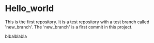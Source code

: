 # Hello_world

This is the first repository. It is a test repository with a test branch called 'new_branch'. 
The 'new_branch' is a first commit in this project. 

blbalblabla
